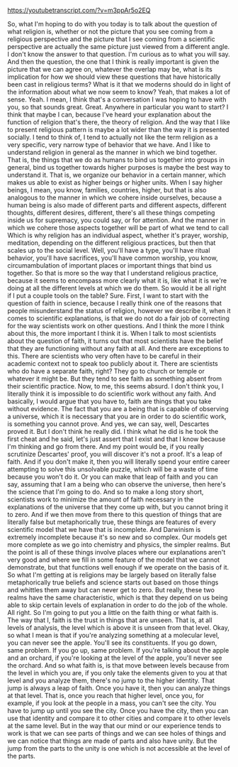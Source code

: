 https://youtubetranscript.com/?v=m3ppAr5o2EQ

 So, what I'm hoping to do with you today is to talk about the question of what religion is, whether or not the picture that you see coming from a religious perspective and the picture that I see coming from a scientific perspective are actually the same picture just viewed from a different angle. I don't know the answer to that question. I'm curious as to what you will say. And then the question, the one that I think is really important is given the picture that we can agree on, whatever the overlap may be, what is its implication for how we should view these questions that have historically been cast in religious terms? What is it that we moderns should do in light of the information about what we now seem to know? Yeah, that makes a lot of sense. Yeah. I mean, I think that's a conversation I was hoping to have with you, so that sounds great. Great. Anywhere in particular you want to start? I think that maybe I can, because I've heard your explanation about the function of religion that's there, the theory of religion. And the way that I like to present religious pattern is maybe a lot wider than the way it is presented socially. I tend to think of, I tend to actually not like the term religion as a very specific, very narrow type of behavior that we have. And I like to understand religion in general as the manner in which we bind together. That is, the things that we do as humans to bind us together into groups in general, bind us together towards higher purposes is maybe the best way to understand it. That is, we organize our behavior in a certain manner, which makes us able to exist as higher beings or higher units. When I say higher beings, I mean, you know, families, countries, higher, but that is also analogous to the manner in which we cohere inside ourselves, because a human being is also made of different parts and different aspects, different thoughts, different desires, different, there's all these things competing inside us for supremacy, you could say, or for attention. And the manner in which we cohere those aspects together will be part of what we tend to call Which is why religion has an individual aspect, whether it's prayer, worship, meditation, depending on the different religious practices, but then that scales up to the social level. Well, you'll have a type, you'll have ritual behavior, you'll have sacrifices, you'll have common worship, you know, circumambulation of important places or important things that bind us together. So that is more so the way that I understand religious practice, because it seems to encompass more clearly what it is, like what it is we're doing at all the different levels at which we do them. So would it be all right if I put a couple tools on the table? Sure. First, I want to start with the question of faith in science, because I really think one of the reasons that people misunderstand the status of religion, however we describe it, when it comes to scientific explanations, is that we do not do a fair job of correcting for the way scientists work on other questions. And I think the more I think about this, the more important I think it is. When I talk to most scientists about the question of faith, it turns out that most scientists have the belief that they are functioning without any faith at all. And there are exceptions to this. There are scientists who very often have to be careful in their academic context not to speak too publicly about it. There are scientists who do have a separate faith, right? They go to church or temple or whatever it might be. But they tend to see faith as something absent from their scientific practice. Now, to me, this seems absurd. I don't think you, I literally think it is impossible to do scientific work without any faith. And basically, I would argue that you have to, faith are things that you take without evidence. The fact that you are a being that is capable of observing a universe, which it is necessary that you are in order to do scientific work, is something you cannot prove. And yes, we can say, well, Descartes proved it. But I don't think he really did. I think what he did is he took the first cheat and he said, let's just assert that I exist and that I know because I'm thinking and go from there. And my point would be, if you really scrutinize Descartes' proof, you will discover it's not a proof. It's a leap of faith. And if you don't make it, then you will literally spend your entire career attempting to solve this unsolvable puzzle, which will be a waste of time because you won't do it. Or you can make that leap of faith and you can say, assuming that I am a being who can observe the universe, then here's the science that I'm going to do. And so to make a long story short, scientists work to minimize the amount of faith necessary in the explanations of the universe that they come up with, but you cannot bring it to zero. And if we then move from there to this question of things that are literally false but metaphorically true, these things are features of every scientific model that we have that is incomplete. And Darwinism is extremely incomplete because it's so new and so complex. Our models get more complete as we go into chemistry and physics, the simpler realms. But the point is all of these things involve places where our explanations aren't very good and where we fill in some feature of the model that we cannot demonstrate, but that functions well enough if we operate on the basis of it. So what I'm getting at is religions may be largely based on literally false metaphorically true beliefs and science starts out based on those things and whittles them away but can never get to zero. But really, these two realms have the same characteristic, which is that they depend on us being able to skip certain levels of explanation in order to do the job of the whole. All right. So I'm going to put you a little on the faith thing or what faith is. The way that I, faith is the trust in things that are unseen. That is, at all levels of analysis, the level which is above it is unseen from that level. Okay, so what I mean is that if you're analyzing something at a molecular level, you can never see the apple. You'll see its constituents. If you go down, same problem. If you go up, same problem. If you're talking about the apple and an orchard, if you're looking at the level of the apple, you'll never see the orchard. And so what faith is, is that move between levels because from the level in which you are, if you only take the elements given to you at that level and you analyze them, there's no jump to the higher identity. That jump is always a leap of faith. Once you have it, then you can analyze things at that level. That is, once you reach that higher level, once you, for example, if you look at the people in a mass, you can't see the city. You have to jump up until you see the city. Once you have the city, then you can use that identity and compare it to other cities and compare it to other levels at the same level. But in the way that our mind or our experience tends to work is that we can see parts of things and we can see holes of things and we can notice that things are made of parts and also have unity. But the jump from the parts to the unity is one which is not accessible at the level of the parts.